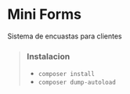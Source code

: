 # Mini Forms

Sistema de encuastas para clientes

> ### Instalacion
> * `composer install`
> * `composer dump-autoload`